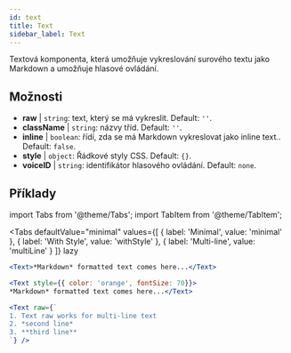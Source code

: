 ```yaml
---
id: text 
title: Text
sidebar_label: Text
---
```


Textová komponenta, která umožňuje vykreslování surového textu jako Markdown a umožňuje hlasové ovládání.

## Možnosti

* __raw__ | `string`: text, který se má vykreslit. Default: `''`.
* __className__ | `string`: názvy tříd. Default: `''`.
* __inline__ | `boolean`: řídí, zda se má Markdown vykreslovat jako inline text.. Default: `false`.
* __style__ | `object`: Řádkové styly CSS. Default: `{}`.
* __voiceID__ | `string`: identifikátor hlasového ovládání. Default: `none`.


## Příklady


import Tabs from '@theme/Tabs';
import TabItem from '@theme/TabItem';

<Tabs
    defaultValue="minimal"
    values={[
        { label: 'Minimal', value: 'minimal' },
        { label: 'With Style', value: 'withStyle' },
        { label: 'Multi-line', value: 'multiLine' }
    ]}
    lazy
>
<TabItem value="minimal">

```jsx live
<Text>*Markdown* formatted text comes here...</Text>
```

</TabItem>

<TabItem value="withStyle">

```jsx live
<Text style={{ color: 'orange', fontSize: 70}}>
*Markdown* formatted text comes here...</Text>
```
</TabItem>

<TabItem value="multiLine">

```jsx live
<Text raw={`
1. Text raw works for multi-line text
2. *second line*
3. **third line**
`} />
```
</TabItem>

</Tabs>
